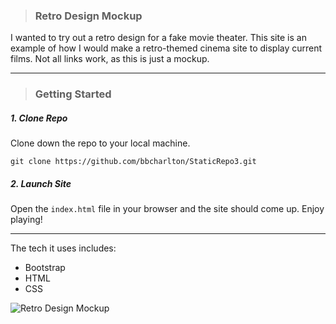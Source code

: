 > ### Retro Design Mockup

I wanted to try out a retro design for a fake movie theater. This site is an example of how I would make a retro-themed cinema site to display current films. Not all links work, as this is just a mockup.

___

> ### Getting Started

##### 1. Clone Repo

Clone down the repo to your local machine.

```
git clone https://github.com/bbcharlton/StaticRepo3.git
```

##### 2. Launch Site

Open the ```index.html``` file in your browser and the site should come up. Enjoy playing!

___

The tech it uses includes:

* Bootstrap
* HTML
* CSS

![Retro Design Mockup](http://imgur.com/NOze9Di.png)
